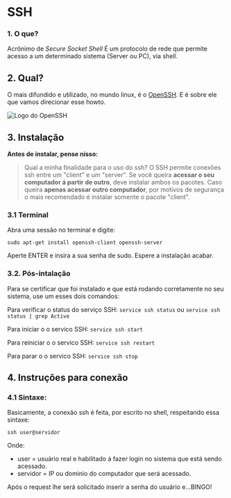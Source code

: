 # SSH

### 1. O que?
Acrônimo de *Secure Socket Shell* É um protocolo de rede que permite acesso a um determinado sistema (Server ou PC), via shell.

## 2. Qual?

O mais difundido e utilizado, no mundo linux, é o [OpenSSH](https://www.openssh.com/). E é sobre ele que vamos direcionar esse howto.

![Logo do OpenSSH](https://www.openssh.com/images/openssh.gif)

## 3. Instalação 

**Antes de instalar, pense nisso:**

>Qual a minha finalidade para o uso do ssh? 
O SSH permite conexões ssh entre um "client" e um "server". Se você queira **acessar o seu computador á partir de outro**, deve instalar ambos os pacotes. Caso queira **apenas acessar outro computador**, por motivos de segurança o mais recomendado é instalar somente o pacote "client".

### 3.1 Terminal

Abra uma sessão no terminal e digite:

`sudo apt-get install openssh-client openssh-server`

Aperte ENTER e insira a sua senha de sudo. Espere a instalação acabar.

### 3.2. Pós-intalação

Para se certificar que foi instalado e que está rodando corretamente no seu sistema, use um esses dois comandos:

Para verificar o status do serviço SSH:
`service ssh status`  ou `service ssh status | grep Active` 

Para iniciar o o servico SSH:
`service ssh start`

Para reiniciar o o servico SSH:
`service ssh restart`

Para parar o o servico SSH:
`service ssh stop`

## 4. Instruções para conexão

### 4.1 Sintaxe:

Basicamente, a conexão ssh é feita, por escrito no shell, respeitando essa sintaxe:

`ssh user@servidor`

Onde:
* user = usuário real e habilitado á fazer login no sistema que está sendo acessado.
* servidor = IP ou dominio do computador que será acessado.

Após o request lhe será solicitado inserir a senha do usuário e...BINGO!

